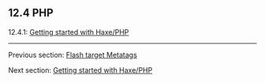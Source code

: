 ## 12.4 PHP

12.4.1: [Getting started with Haxe/PHP](target-php-getting-started.md)

---

Previous section: [Flash target Metatags](target-flash-metatags.md)

Next section: [Getting started with Haxe/PHP](target-php-getting-started.md)
